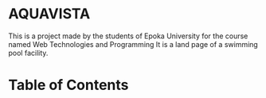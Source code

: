 # AQUAVISTA 
This is a project made by the students of Epoka University for the course named Web Technologies and Programming
It is a land page of a swimming pool facility.


# Table of Contents
